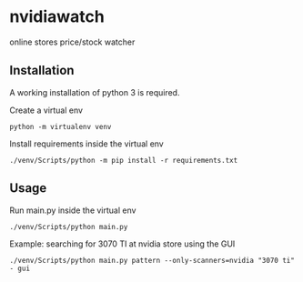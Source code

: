 # nvidiawatch
online stores price/stock watcher

## Installation

A working installation of python 3 is required.

Create a virtual env
```
python -m virtualenv venv
```

Install requirements inside the virtual env
```
./venv/Scripts/python -m pip install -r requirements.txt
```

## Usage
Run main.py inside the virtual env
```
./venv/Scripts/python main.py
```

Example: searching for 3070 TI at nvidia store using the GUI
```
./venv/Scripts/python main.py pattern --only-scanners=nvidia "3070 ti" - gui
```
